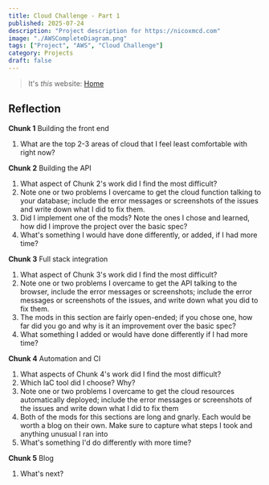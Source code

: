 ```yaml
---
title: Cloud Challenge - Part 1
published: 2025-07-24
description: "Project description for https://nicoxmcd.com"
image: "./AWSCompleteDiagram.png"
tags: ["Project", "AWS", "Cloud Challenge"]
category: Projects
draft: false
---
```


> It's *this* website: [Home](https://nicoxmcd.com)

## Reflection
**Chunk 1** Building the front end
1. What are the top 2-3 areas of cloud that I feel least comfortable with right now?

**Chunk 2** Building the API
1. What aspect of Chunk 2's work did I find the most difficult?
2. Note one or two problems I overcame to get the cloud function talking to your database; include the error messages or screenshots of the issues and write down what I did to fix them.
3. Did I implement one of the mods? Note the ones I chose and learned, how did I improve the project over the basic spec?
4. What's something I would have done differently, or added, if I had more time?

**Chunk 3** Full stack integration
1. What aspect of Chunk 3's work did I find the most difficult?
2. Note one or two problems I overcame to get the API talking to the browser, include the error messages or screenshots; include the error messages or screenshots of the issues, and write down what you did to fix them.
3. The mods in this section are fairly open-ended; if you chose one, how far did you go and why is it an improvement over the basic spec?
4. What something I added or would have done differently if I had more time?

**Chunk 4** Automation and CI
1. What aspects of Chunk 4's work did I find the most difficult?
2. Which IaC tool did I choose? Why?
3. Note one or two problems I overcame to get the cloud resources automatically deployed; include the error messages or screenshots of the issues and write down what I did to fix them
4. Both of the mods for this sections are long and gnarly. Each would be worth a blog on their own. Make sure to capture what steps I took and anything unusual I ran into
5. What's something I'd do differently with more time?

**Chunk 5** Blog
1. What's next?
